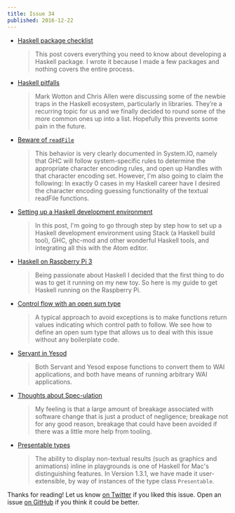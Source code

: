 ```yaml
---
title: Issue 34
published: 2016-12-22
---
```


-   [Haskell package checklist](http://taylor.fausak.me/2016/12/05/haskell-package-checklist/)

    > This post covers everything you need to know about developing a Haskell package. I wrote it because I made a few packages and nothing covers the entire process.

-   [Haskell pitfalls](http://lorepub.com/post/2016-12-17-Haskell-Pitfalls)

    > Mark Wotton and Chris Allen were discussing some of the newbie traps in the Haskell ecosystem, particularly in libraries. They’re a recurring topic for us and we finally decided to round some of the more common ones up into a list. Hopefully this prevents some pain in the future.

-   [Beware of `readFile`](http://www.snoyman.com/blog/2016/12/beware-of-readfile)

    > This behavior is very clearly documented in System.IO, namely that GHC will follow system-specific rules to determine the appropriate character encoding rules, and open up Handles with that character encoding set. However, I'm also going to claim the following: In exactly 0 cases in my Haskell career have I desired the character encoding guessing functionality of the textual readFile functions.

-   [Setting up a Haskell development environment](http://www.prigrammer.com/?p=332)

    > In this post, I'm going to go through step by step how to set up a Haskell development environment using Stack (a Haskell build tool), GHC, ghc-mod and other wonderful Haskell tools, and integrating all this with the Atom editor.

-   [Haskell on Raspberry Pi 3](http://allocinit.io/haskell/haskell-on-raspberry-pi-3/)

    > Being passionate about Haskell I decided that the first thing to do was to get it running on my new toy. So here is my guide to get Haskell running on the Raspberry Pi.

-   [Control flow with an open sum type](http://hsyl20.fr/home/posts/2016-12-12-control-flow-in-haskell-part-0.html)

    > A typical approach to avoid exceptions is to make functions return values indicating which control path to follow. We see how to define an open sum type that allows us to deal with this issue without any boilerplate code.

-   [Servant in Yesod](http://www.parsonsmatt.org/2016/12/18/servant_in_yesod_-_yo_dawg.html)

    > Both Servant and Yesod expose functions to convert them to WAI applications, and both have means of running arbitrary WAI applications.

-   [Thoughts about Spec-ulation](http://blog.ezyang.com/2016/12/thoughts-about-spec-ulation-rich-hickey/)

    > My feeling is that a large amount of breakage associated with software change that is just a product of negligence; breakage not for any good reason, breakage that could have been avoided if there was a little more help from tooling.

-   [Presentable types](http://blog.haskellformac.com/blog/presentable-types)

    > The ability to display non-textual results (such as graphics and animations) inline in playgrounds is one of Haskell for Mac's distinguishing features. In Version 1.3.1, we have made it user-extensible, by way of instances of the type class `Presentable`.

Thanks for reading!
Let us know [on Twitter](https://twitter.com/haskellweekly) if you liked this issue.
Open an issue [on GitHub](https://github.com/haskellweekly/haskellweekly.github.io) if you think it could be better.
